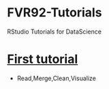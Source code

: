 # FVR92-Tutorials
RStudio Tutorials for DataScience

# [First tutorial](https://rpubs.com/FVR92/802021)
* Read,Merge,Clean,Visualize
